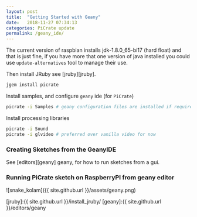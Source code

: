 ```yaml
---
layout: post
title:  "Getting Started with Geany"
date:   2018-11-27 07:34:13
categories: PiCrate update
permalink: /geany_ide/
---
```

The current version of raspbian installs jdk-1.8.0_65-bi17 (hard float) and that is just fine, if you have more that one version of java installed you could use `update-alternatives` tool to manage their use.

Then install JRuby see [jruby][jruby].

```bash
jgem install picrate
```

Install samples, and configure `geany` ide (for `PiCrate`)

```bash
picrate -i Samples # geany configuration files are installed if required
```

Install processing libraries

```bash
picrate -i Sound
picrate -i glvideo # preferred over vanilla video for now
```

### Creating Sketches from the GeanyIDE

See [editors][geany] geany, for how to run sketches from a gui.

### Running PiCrate sketch on RaspberryPI from geany editor

![snake_kolam]({{ site.github.url }}/assets/geany.png)

[jruby]:{{ site.github.url }}/install_jruby/
[geany]:{{ site.github.url }}/editors/geany
